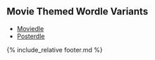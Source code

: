 ## Movie Themed Wordle Variants

- [Moviedle](https://www.moviedle.app/)
- [Posterdle](https://www.posterdle.com/)

{% include_relative footer.md %}
